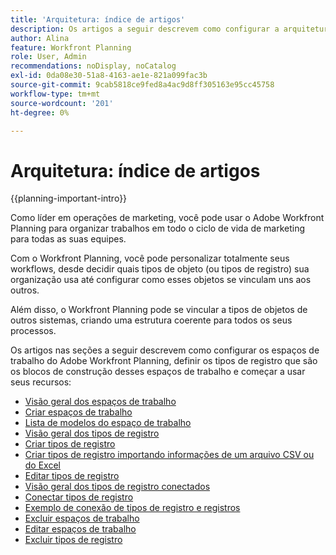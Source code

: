 ```yaml
---
title: 'Arquitetura: índice de artigos'
description: Os artigos a seguir descrevem como configurar a arquitetura do Adobe Workfront Planning. Como parte dessa configuração, você aprenderá a criar espaços de trabalho, tipos de registro e campos personalizados para mapear os workflows que deseja gerenciar no Workfront Planning.
author: Alina
feature: Workfront Planning
role: User, Admin
recommendations: noDisplay, noCatalog
exl-id: 0da08e30-51a8-4163-ae1e-821a099fac3b
source-git-commit: 9cab5818ce9fed8a4ac9d8ff305163e95cc45758
workflow-type: tm+mt
source-wordcount: '201'
ht-degree: 0%

---
```



# Arquitetura: índice de artigos

{{planning-important-intro}}

Como líder em operações de marketing, você pode usar o Adobe Workfront Planning para organizar trabalhos em todo o ciclo de vida de marketing para todas as suas equipes.

Com o Workfront Planning, você pode personalizar totalmente seus workflows, desde decidir quais tipos de objeto (ou tipos de registro) sua organização usa até configurar como esses objetos se vinculam uns aos outros.

Além disso, o Workfront Planning pode se vincular a tipos de objetos de outros sistemas, criando uma estrutura coerente para todos os seus processos.

Os artigos nas seções a seguir descrevem como configurar os espaços de trabalho do Adobe Workfront Planning, definir os tipos de registro que são os blocos de construção desses espaços de trabalho e começar a usar seus recursos:

* [Visão geral dos espaços de trabalho](/help/quicksilver/planning/architecture/workspaces-overview.md)
* [Criar espaços de trabalho](/help/quicksilver/planning/architecture/create-workspaces.md)
* [Lista de modelos do espaço de trabalho](/help/quicksilver/planning/architecture/workspace-templates.md)
* [Visão geral dos tipos de registro](/help/quicksilver/planning/architecture/overview-of-record-types.md)
* [Criar tipos de registro](/help/quicksilver/planning/architecture/create-record-types.md)
* [Criar tipos de registro importando informações de um arquivo CSV ou do Excel](/help/quicksilver/planning/architecture/import-file-to-create-record-types.md)
* [Editar tipos de registro](/help/quicksilver/planning/architecture/edit-record-types.md)
* [Visão geral dos tipos de registro conectados](/help/quicksilver/planning/architecture/connect-record-types-overview.md)
* [Conectar tipos de registro](/help/quicksilver/planning/architecture/connect-record-types.md)
* [Exemplo de conexão de tipos de registro e registros](/help/quicksilver/planning/architecture/example-connect-record-types-and-records.md)
* [Excluir espaços de trabalho](/help/quicksilver/planning/architecture/delete-workspaces.md)
* [Editar espaços de trabalho](/help/quicksilver/planning/architecture/edit-workspaces.md)
* [Excluir tipos de registro](/help/quicksilver/planning/architecture/delete-record-types.md)

